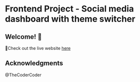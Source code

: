 # Frontend Project - Social media dashboard with theme switcher

## Welcome! 👋
🚀Check out the live website [here](https://kaden175ck.github.io/social-media-dashboard/) 

## Acknowledgments 
@TheCoderCoder

